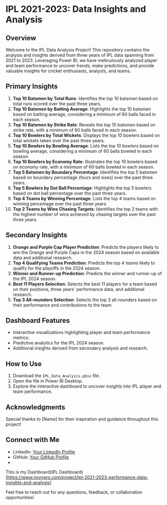 # IPL 2021-2023: Data Insights and Analysis

## Overview
Welcome to the IPL Data Analysis Project! This repository contains the analysis and insights derived from three years of IPL data spanning from 2021 to 2023. Leveraging Power BI, we have meticulously analyzed player and team performance to uncover trends, make predictions, and provide valuable insights for cricket enthusiasts, analysts, and teams.

## Primary Insights
1. **Top 10 Batsmen by Total Runs**: Identifies the top 10 batsmen based on total runs scored over the past three years.
2. **Top 10 Batsmen by Batting Average**: Highlights the top 10 batsmen based on batting average, considering a minimum of 60 balls faced in each season.
3. **Top 10 Batsmen by Strike Rate**: Reveals the top 10 batsmen based on strike rate, with a minimum of 60 balls faced in each season.
4. **Top 10 Bowlers by Total Wickets**: Displays the top 10 bowlers based on total wickets taken over the past three years.
5. **Top 10 Bowlers by Bowling Average**: Lists the top 10 bowlers based on bowling average, considering a minimum of 60 balls bowled in each season.
6. **Top 10 Bowlers by Economy Rate**: Illustrates the top 10 bowlers based on economy rate, with a minimum of 60 balls bowled in each season.
7. **Top 5 Batsmen by Boundary Percentage**: Identifies the top 5 batsmen based on boundary percentage (fours and sixes) over the past three years.
8. **Top 5 Bowlers by Dot Ball Percentage**: Highlights the top 5 bowlers based on dot ball percentage over the past three years.
9. **Top 4 Teams by Winning Percentage**: Lists the top 4 teams based on winning percentage over the past three years.
10. **Top 2 Teams by Wins Chasing Targets**: Identifies the top 2 teams with the highest number of wins achieved by chasing targets over the past three years.

## Secondary Insights
1. **Orange and Purple Cap Player Prediction**: Predicts the players likely to win the Orange and Purple Caps in the 2024 season based on available data and additional research.
2. **Top 4 Qualifying Teams Prediction**: Predicts the top 4 teams likely to qualify for the playoffs in the 2024 season.
3. **Winner and Runner-up Prediction**: Predicts the winner and runner-up of the IPL 2024 season.
4. **Best 11 Players Selection**: Selects the best 11 players for a team based on their positions, three years' performance data, and additional research.
5. **Top 3 All-rounders Selection**: Selects the top 3 all-rounders based on their performance and contributions to the team.

## Dashboard Features
- Interactive visualizations highlighting player and team performance metrics.
- Predictive analytics for the IPL 2024 season.
- Additional insights derived from secondary analysis and research.

## How to Use
1. Download the `IPL_Data_Analysis.pbix` file.
2. Open the file in Power BI Desktop.
3. Explore the interactive dashboard to uncover insights into IPL player and team performance.

## Acknowledgments
Special thanks to [Name] for their inspiration and guidance throughout this project!

## Connect with Me
- LinkedIn: [Your LinkedIn Profile](https://linkedin.com/in/yourprofile)
- GitHub: [Your GitHub Profile](https://github.com/yourprofile)
- 


This is my Dashboard(IPL Dashboard) [https://www.novypro.com/project/ipl-2021-2023-performance-data-insights-and-analysis]

Feel free to reach out for any questions, feedback, or collaboration opportunities!



